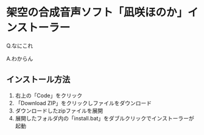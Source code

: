 # 架空の合成音声ソフト「凪咲ほのか」インストーラー
Q.なにこれ

A.わからん

## インストール方法
1. 右上の「Code」をクリック
2. 「Download ZIP」をクリックしファイルをダウンロード
3. ダウンロードしたzipファイルを展開
4. 展開したフォルダ内の「install.bat」をダブルクリックでインストーラーが起動

